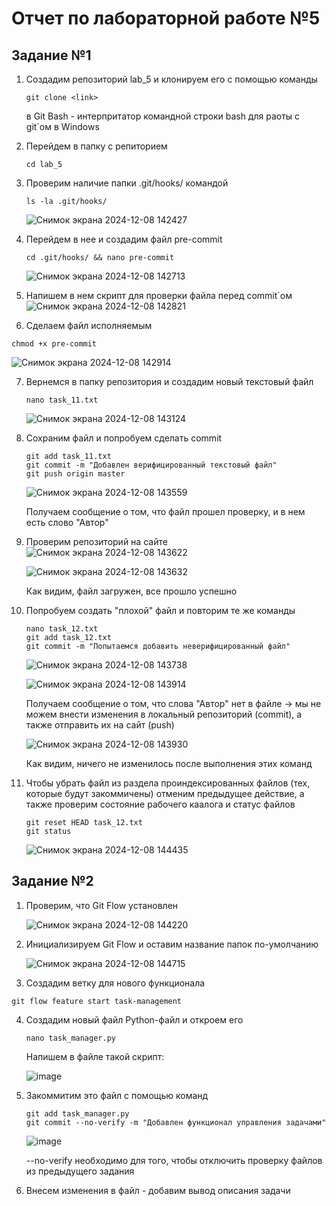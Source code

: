 # Отчет по лабораторной работе №5
## Задание №1
1) Создадим репозиторий lab_5 и клонируем его с помощью команды
   ```
   git clone <link>
   ```
   в Git Bash - интерпритатор командной строки bash для раоты с git`ом в Windows
2) Перейдем в папку с репиторием
   ```
   cd lab_5
   ```
   
3) Проверим наличие папки .git/hooks/ командой
   ```
   ls -la .git/hooks/
   ```
   ![Снимок экрана 2024-12-08 142427](https://github.com/user-attachments/assets/25355669-b520-4282-a513-015f882cbfcb)
4) Перейдем в нее и создадим файл pre-commit
   ```
   cd .git/hooks/ && nano pre-commit
   ```
   ![Снимок экрана 2024-12-08 142713](https://github.com/user-attachments/assets/e30219d6-566e-498e-aef4-43f48b1efc94)
5) Напишем в нем скрипт для проверки файла перед commit`ом
   ![Снимок экрана 2024-12-08 142821](https://github.com/user-attachments/assets/d1a1c81e-2bd6-489f-97f0-fbd336723cc9)

6)  Сделаем файл исполняемым
   ```
   chmod +x pre-commit
   ```
   ![Снимок экрана 2024-12-08 142914](https://github.com/user-attachments/assets/0fd1b614-fab2-470c-842b-6632e799538b)

7) Вернемся в папку репозитория и создадим новый текстовый файл
   ```
   nano task_11.txt
   ```
   ![Снимок экрана 2024-12-08 143124](https://github.com/user-attachments/assets/04807714-bbea-4b71-997f-846e99773db8)
8) Сохраним файл и попробуем сделать commit
   ```
   git add task_11.txt
   git commit -m "Добавлен верифицированный текстовый файл"
   git push origin master
   ```
   ![Снимок экрана 2024-12-08 143559](https://github.com/user-attachments/assets/e5cd94ae-141b-441a-97e6-c9e5e38101b7)

   Получаем сообщение о том, что файл прошел проверку, и в нем есть слово "Автор"

9) Проверим репозиторий на сайте
    ![Снимок экрана 2024-12-08 143622](https://github.com/user-attachments/assets/2752ef74-1049-4f46-a050-45cd2b1c6706)
   
    ![Снимок экрана 2024-12-08 143632](https://github.com/user-attachments/assets/bfe505e7-3477-4b1d-86b5-f0a30c7aec2c)

    Как видим, файл загружен, все прошло успешно

11) Попробуем создать "плохой" файл и повторим те же команды
    ```
    nano task_12.txt
    git add task_12.txt
    git commit -m "Попытаемся добавить неверифицированный файл"
    ```
    ![Снимок экрана 2024-12-08 143738](https://github.com/user-attachments/assets/3872307e-f0fb-4bc3-97d0-032d3a7ddc71)
    
    ![Снимок экрана 2024-12-08 143914](https://github.com/user-attachments/assets/785108e6-8486-4435-9270-65adc40d7f6f)
    
    Получаем сообщение о том, что слова "Автор" нет в файле -> мы не можем внести изменения в локальный репозиторий (commit), а также отправить их на сайт (push)
    
    ![Снимок экрана 2024-12-08 143930](https://github.com/user-attachments/assets/170a41f7-3045-45cc-968b-7edd89fef90b)
    
    Как видим, ничего не изменилось после выполнения этих команд
12) Чтобы убрать файл из раздела проиндексированных файлов (тех, которые будут закоммичены) отменим предыдущее действие, а также проверим состояние рабочего каалога и статус файлов
    ```
    git reset HEAD task_12.txt
    git status
    ```
    ![Снимок экрана 2024-12-08 144435](https://github.com/user-attachments/assets/bfbfab5c-cd90-4cf8-a3c1-6d9e1c2b3a31)

## Задание №2
1) Проверим, что Git Flow установлен
   
   ![Снимок экрана 2024-12-08 144220](https://github.com/user-attachments/assets/739fcbdd-cd86-4b62-9a12-5f945f68e24b)

2) Инициализируем Git Flow и оставим название папок по-умолчанию
   
   ![Снимок экрана 2024-12-08 144715](https://github.com/user-attachments/assets/8adf1ad1-4b37-4314-97a4-49c9a277e4f2)

3)  Создадим ветку для нового функционала
   ```
   git flow feature start task-management
   ```
4) Создадим новый файл Python-файл и откроем его
   ```
   nano task_manager.py
   ```
   Напишем в файле такой скрипт:
   
   ![image](https://github.com/user-attachments/assets/2d60ca5e-10b0-4bb6-99d1-68c232a27508)
   

6) Закоммитим это файл с помощью команд
   ```
   git add task_manager.py
   git commit --no-verify -m "Добавлен функционал управления задачами"
   ```
   
   ![image](https://github.com/user-attachments/assets/71fa39ac-8f7c-4124-9dcf-cc6dd0117e3f)

   --no-verify необходимо для того, чтобы отключить проверку файлов из предыдущего задания
7) Внесем изменения в файл - добавим вывод описания задачи
   


